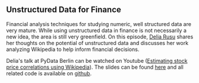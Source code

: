 ## Unstructured Data for Finance

Financial analysis techniques for studying numeric, well structured data are very mature.  While using unstructured data in finance is not necessarily a new idea, the area is still very greenfield.  On this episode, <a href="http://deliarusu.github.io/">Delia Rusu</a> shares her thoughts on the potential of unstructured data and discusses her work analyzing Wikipedia to help inform financial decisions.

Delia's talk at PyData Berlin can be watched on Youtube (<a href="https://www.youtube.com/watch?v=B9sIS2-_sv4">Estimating stock price correlations using Wikipedia</a>). The slides can be found <a href="https://github.com/deliarusu/wikipedia-correlation">here</a> and all related code is available on <a href="https://speakerdeck.com/deliarusu/estimating-stock-price-correlations-using-wikipedia">github</a>.
